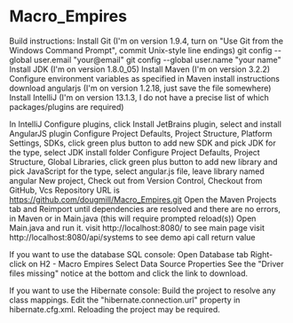 Macro_Empires
=============
Build instructions:
Install Git (I'm on version 1.9.4, turn on "Use Git from the Windows Command Prompt", commit Unix-style line endings)
git config --global user.email "your@email"
git config --global user.name "your name"
Install JDK (I'm on version 1.8.0_05)
Install Maven (I'm on version 3.2.2)
Configure environment variables as specified in Maven install instructions
download angularjs (I'm on version 1.2.18, just save the file somewhere)
Install IntelliJ (I'm on version 13.1.3, I do not have a precise list of which packages/plugins are required)

In IntelliJ
Configure plugins, click Install JetBrains plugin, select and install AngularJS plugin
Configure Project Defaults, Project Structure, Platform Settings, SDKs, click green plus button to add new SDK and pick JDK for the type, select JDK install folder
Configure Project Defaults, Project Structure, Global Libraries, click green plus button to add new library and pick JavaScript for the type, select angular.js file, leave library named angular
New project, Check out from Version Control, Checkout from GitHub, Vcs Repository URL is https://github.com/dougmill/Macro_Empires.git
Open the Maven Projects tab and Reimport until dependencies are resolved and there are no errors, in Maven or in Main.java (this will require prompted reload(s))
Open Main.java and run it.
visit http://localhost:8080/ to see main page
visit http://localhost:8080/api/systems to see demo api call return value

If you want to use the database SQL console:
Open Database tab
Right-click on H2 - Macro Empires
Select Data Source Properties
See the "Driver files missing" notice at the bottom and click the link to download.

If you want to use the Hibernate console:
Build the project to resolve any class mappings.
Edit the "hibernate.connection.url" property in hibernate.cfg.xml.
Reloading the project may be required.